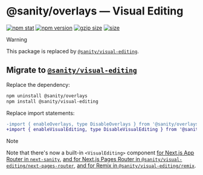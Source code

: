 # @sanity/overlays — Visual Editing

[![npm stat](https://img.shields.io/npm/dm/@sanity/overlays.svg?style=flat-square)](https://npm-stat.com/charts.html?package=@sanity/overlays)
[![npm version](https://img.shields.io/npm/v/@sanity/overlays.svg?style=flat-square)](https://www.npmjs.com/package/@sanity/overlays)
[![gzip size][gzip-badge]][bundlephobia]
[![size][size-badge]][bundlephobia]

> [!WARNING]  
> This package is replaced by [`@sanity/visual-editing`].

## Migrate to [`@sanity/visual-editing`]

Replace the dependency:

```sh
npm uninstall @sanity/overlays
npm install @sanity/visual-editing
```

Replace import statements:

```diff
-import { enableOverlays, type DisableOverlays } from '@sanity/overlays'
+import { enableVisualEditing, type DisableVisualEditing } from '@sanity/visual-editing'
```

> [!NOTE]  
> Note that there's now a built-in `<VisualEditing>` component [for Next.js App Router in `next-sanity`](https://github.com/sanity-io/visual-editing/tree/main/packages/visual-editing#app-router), [and for Next.js Pages Router in `@sanity/visual-editing/next-pages-router`](https://github.com/sanity-io/visual-editing/tree/main/packages/visual-editing#pages-router), [and for Remix in `@sanity/visual-editing/remix`](https://github.com/sanity-io/visual-editing/tree/main/packages/visual-editing#remix).

[`@sanity/visual-editing`]: https://github.com/sanity-io/visual-editing/tree/main/packages/visual-editing#readme
[gzip-badge]: https://img.shields.io/bundlephobia/minzip/@sanity/overlays?label=gzip%20size&style=flat-square
[size-badge]: https://img.shields.io/bundlephobia/min/@sanity/overlays?label=size&style=flat-square
[bundlephobia]: https://bundlephobia.com/package/@sanity/overlays
